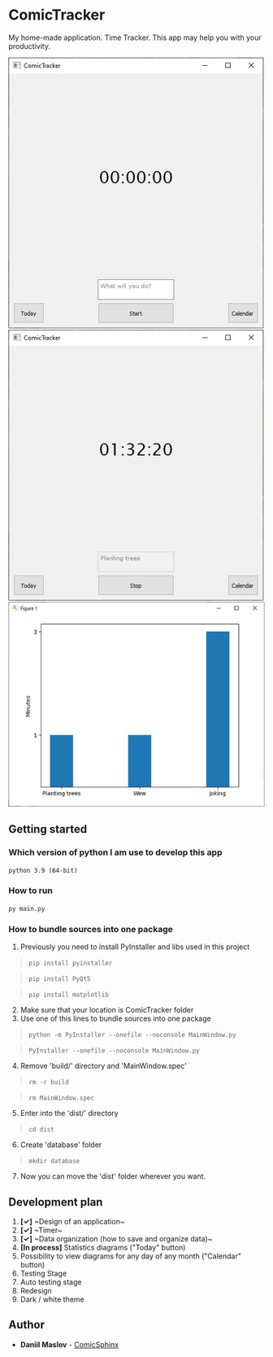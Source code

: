 # ComicTracker
My home-made application. Time Tracker. This app may help you with your productivity.

![Image alt](https://github.com/ComicSphinx/ComicTracker/blob/main/images/intro.JPG)
![Image alt](https://github.com/ComicSphinx/ComicTracker/blob/main/images/second_step.JPG)
![Image alt](https://github.com/ComicSphinx/ComicTracker/blob/main/images/plot.JPG)

## Getting started

### Which version of python I am use to develop this app
    python 3.9 (64-bit)

### How to run
    py main.py
    
### How to bundle sources into one package
1. Previously you need to install PyInstaller and libs used in this project
>`pip install pyinstaller`

>`pip install PyQt5`

>`pip install matplotlib`
2. Make sure that your location is ComicTracker folder
3. Use one of this lines to bundle sources into one package
>`python -m PyInstaller --onefile --noconsole MainWindow.py`

>`PyInstaller --onefile --noconsole MainWindow.py`
4. Remove 'build/' directory and 'MainWindow.spec'
>`rm -r build`

> `rm MainWindow.spec`
5. Enter into the 'dist/' directory
>`cd dist`
6. Create 'database' folder
>`mkdir database`
7. Now you can move the 'dist' folder wherever you want.

    

## Development plan
1. <b>[✓]</b> ~Design of an application~
2. <b>[✓]</b> ~Timer~
3. <b>[✓]</b> ~Data organization (how to save and organize data)~
4. <b>[In process]</b> Statistics diagrams ("Today" button)
5. Possibility to view diagrams for any day of any month ("Calendar" button)
6. Testing Stage
7. Auto testing stage
7. Redesign
8. Dark / white theme

## Author
  - **Daniil Maslov** -
    [ComicSphinx](https://github.com/ComicSphinx)
